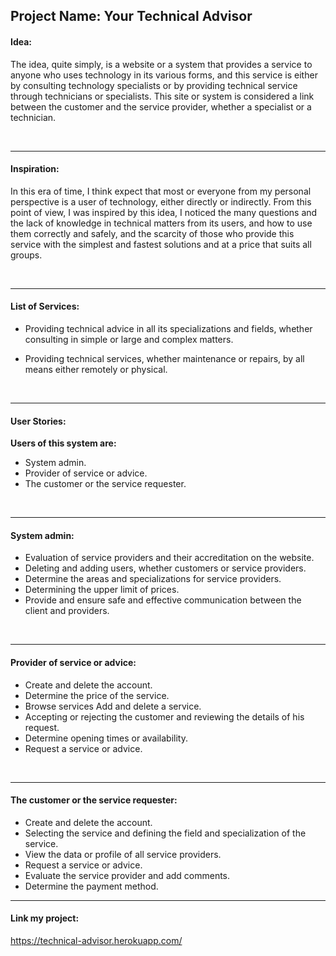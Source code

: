 ## Project Name: Your Technical Advisor


#### Idea:
The idea, quite simply, is a website or a system that provides a service to anyone who uses technology in its various forms, and this service is either by consulting technology specialists or by providing technical service through technicians or specialists.
This site or system is considered a link between the customer and the service provider, whether a specialist or a technician.


<br>

------------


#### Inspiration:
In this era of time, I think expect that most or everyone from my personal perspective is a user of technology, either directly or indirectly.
From this point of view, I was inspired by this idea, I noticed the many questions and the lack of knowledge in technical matters from its users, and how to use them correctly and safely, and the scarcity of those who provide this service with the simplest and fastest solutions and at a price that suits all groups.

<br>

------------



#### List of Services:
- Providing technical advice in all its specializations and fields, whether consulting in simple or large and complex matters.

- Providing technical services, whether maintenance or repairs, by all means either remotely or physical.

<br>


------------



#### User Stories:
**Users of this system are:**
- System admin.
- Provider of service or advice.
- The customer or the service requester.

<br>


------------



####  System admin:
- Evaluation of service providers and their accreditation on the website.
- Deleting and adding users, whether customers or service providers.
- Determine the areas and specializations for service providers.
- Determining the upper limit of prices.
- Provide and ensure safe and effective communication between the client and providers.

<br>


------------



#### Provider of service or advice:
- Create and delete the account.
- Determine the price of the service.
- Browse services Add and delete a service.
- Accepting or rejecting the customer and reviewing the details of his request.
- Determine opening times or availability.
- Request a service or advice.

<br>


------------



#### The customer or the service requester:
- Create and delete the account.
- Selecting the service and defining the field and specialization of the service.
- View the data or profile of all service providers.
- Request a service or advice.
- Evaluate the service provider and add comments.
- Determine the payment method.

------------


#### Link my project:
https://technical-advisor.herokuapp.com/

